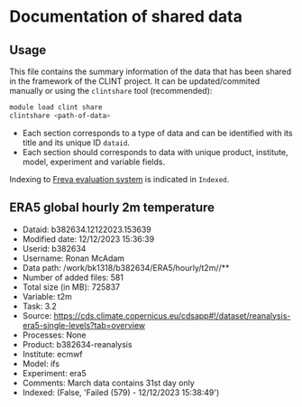
# Documentation of shared data

## Usage

This file contains the summary information of the data that has been shared in the framework of the CLINT project.
It can be updated/commited manually or using the `clintshare` tool (recommended):

```bash
module load clint share
clintshare <path-of-data>
```

- Each section corresponds to a type of data and can be identified with its title and its unique ID `dataid`.
- Each section should corresponds to data with unique product, institute, model, experiment and variable fields.

Indexing to [Freva evaluation system](https://gems.dkrz.de) is indicated in `Indexed`.


## ERA5 global hourly 2m temperature

- Dataid: b382634.12122023.153639
- Modified date: 12/12/2023 15:36:39
- Userid: b382634
- Username: Ronan McAdam
- Data path: /work/bk1318/b382634/ERA5/hourly/t2m//**
- Number of added files: 581
- Total size (in MB): 725837
- Variable: t2m
- Task: 3.2
- Source: https://cds.climate.copernicus.eu/cdsapp#!/dataset/reanalysis-era5-single-levels?tab=overview
- Processes: None
- Product: b382634-reanalysis
- Institute: ecmwf
- Model: ifs
- Experiment: era5
- Comments: March data contains 31st day only
- Indexed: (False, 'Failed (579) - 12/12/2023 15:38:49')
